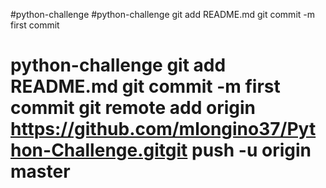 #python-challenge
#python-challenge git add README.md git commit -m first commit
# python-challenge git add README.md git commit -m first commit git remote add origin https://github.com/mlongino37/Python-Challenge.gitgit push -u origin master
